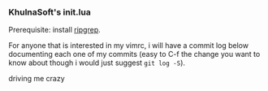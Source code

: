 ### KhulnaSoft's init.lua
Prerequisite: install [ripgrep](https://github.com/BurntSushi/ripgrep).

For anyone that is interested in my vimrc, i will have a commit log below
documenting each one of my commits (easy to C-f the change you want to know
about though i would just suggest `git log -S`).

driving me crazy


